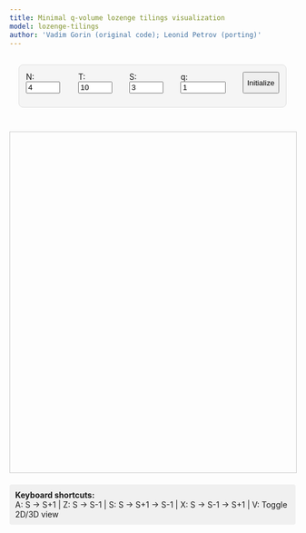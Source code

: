 ```yaml
---
title: Minimal q-volume lozenge tilings visualization
model: lozenge-tilings
author: 'Vadim Gorin (original code); Leonid Petrov (porting)'
---
```


<style>
  /* Minimal styling */
  .interface-container {
    max-width: 1000px;
    margin: 0 auto;
    padding: 16px;
  }
  
  .control-group {
    background: #f5f5f5;
    border: 1px solid #e0e0e0;
    border-radius: 8px;
    padding: 12px;
    margin-bottom: 12px;
  }

  .parameters-grid {
    display: flex;
    gap: 16px;
    margin-bottom: 12px;
  }

  #lozenge-canvas, #three-canvas {
    width: 100%;
    max-width: 800px;
    height: 600px;
    border: 1px solid #ccc;
    display: block;
    margin: 0 auto;
  }

  #three-container {
    width: 100%;
    max-width: 800px;
    height: 600px;
    margin: 0 auto;
    border: 1px solid #ccc;
    display: none; /* Hidden by default, 2D is default */
  }

  .keyboard-info {
    margin-top: 20px;
    padding: 10px;
    background: #f0f0f0;
    border-radius: 4px;
  }
</style>

<script src="/js/three.min.js"></script>
<script src="/js/OrbitControls.js"></script>
<script src="/js/2025-06-08-q-vol-3d.js"></script>

<div class="interface-container">
  <!-- Parameters Only -->
  <div class="control-group">
    <div class="parameters-grid">
      <div>
        <label for="N">N:</label>
        <input type="number" id="N" value="4" min="1" max="200" style="width: 60px;">
      </div>
      <div>
        <label for="T">T:</label>
        <input type="number" id="T" value="10" min="1" max="500" style="width: 60px;">
      </div>
      <div>
        <label for="S">S:</label>
        <input type="number" id="S" value="3" min="0" style="width: 60px;">
      </div>
      <div>
        <label for="q">q:</label>
        <input type="number" id="q" value="1" step="0.02" min="0.01" style="width: 80px;">
      </div>
      <button id="initialize">Initialize</button>
    </div>
  </div>
</div>

<!-- 2D Visualization (default) -->
<canvas id="lozenge-canvas"></canvas>

<!-- 3D Visualization (hidden) -->
<div id="three-container">
  <canvas id="three-canvas"></canvas>
</div>

<div class="keyboard-info">
  <strong>Keyboard shortcuts:</strong><br>
  A: S → S+1 | Z: S → S-1 | S: S → S+1 → S-1 | X: S → S-1 → S+1 | V: Toggle 2D/3D view
</div>

<script>
// Minimal UVA color scheme only
const UVA_COLORS = {
    gray1: '#E57200', // Orange - Up rhombi
    gray2: '#232D4B', // Navy - Down rhombi  
    gray3: '#F9DCBF', // Beige - Horizontal
    border: '#666666'
};

Module.onRuntimeInitialized = async function() {
    // WASM Interface Class
    class WASMInterface {
        constructor() {
            this.ready = false;
            this.N_param = 4;
            this.T_param = 10;
            this.S_param = 3;
            this.mode_param = 5;
            this.q_param = 1.0;
            this.paths = [];
        }

        async initialize() {
            if (typeof Module === 'undefined') {
                throw new Error('Module is not defined. WASM JavaScript file may not be loaded.');
            }
            if (typeof Module.cwrap !== 'function') {
                throw new Error('Module.cwrap is not a function. WASM module may not be properly initialized.');
            }

            // Wrap exported functions
            this.initializeTiling = Module.cwrap('initializeTiling', 'number', ['number', 'number', 'number', 'number', 'number'], {async: true});
            this.performSOperator = Module.cwrap('performSOperator', 'number', [], {async: true});
            this.performSMinusOperator = Module.cwrap('performSMinusOperator', 'number', [], {async: true});
            this.exportPaths = Module.cwrap('exportPaths', 'number', [], {async: true});
            this.updateParameters = Module.cwrap('updateParameters', 'number', ['number', 'number'], {async: true});
            this.freeString = Module.cwrap('freeString', null, ['number']);

            this.ready = true;
            console.log('WASM module loaded successfully');
        }

        async initializeTilingWasm(params) {
            if (!this.ready) throw new Error('WASM not ready');

            this.N_param = params.N;
            this.T_param = params.T;
            this.S_param = params.S;
            this.mode_param = params.mode;
            this.q_param = params.q;

            try {
                const ptr = await this.initializeTiling(params.N, params.T, params.S, params.mode, params.q);
                if (!ptr) {
                    throw new Error('initializeTiling returned null pointer');
                }
                const jsonStr = Module.UTF8ToString(ptr);
                this.freeString(ptr);

                const result = JSON.parse(jsonStr);
                if (result.error) {
                    throw new Error(result.error);
                }

                await this.refreshPaths();
                return result;
            } catch (error) {
                throw new Error(`Initialization failed: ${error.message}`);
            }
        }

        async stepForward() {
            if (!this.ready) throw new Error('WASM not ready');
            if (this.S_param >= this.T_param) throw new Error('Cannot perform S→S+1: already at maximum');

            try {
                const ptr = await this.performSOperator();
                const jsonStr = Module.UTF8ToString(ptr);
                this.freeString(ptr);

                const result = JSON.parse(jsonStr);
                if (result.error) {
                    throw new Error(result.error);
                }

                this.S_param = result.s;
                await this.refreshPaths();
                return result;
            } catch (error) {
                throw new Error(`S operator failed: ${error.message}`);
            }
        }

        async stepBackward() {
            if (!this.ready) throw new Error('WASM not ready');
            if (this.S_param <= 0) throw new Error('Cannot perform S→S-1: already at minimum');

            try {
                const ptr = await this.performSMinusOperator();
                const jsonStr = Module.UTF8ToString(ptr);
                this.freeString(ptr);

                const result = JSON.parse(jsonStr);
                if (result.error) {
                    throw new Error(result.error);
                }

                this.S_param = result.s;
                await this.refreshPaths();
                return result;
            } catch (error) {
                throw new Error(`S- operator failed: ${error.message}`);
            }
        }

        async refreshPaths() {
            try {
                const ptr = await this.exportPaths();
                const jsonStr = Module.UTF8ToString(ptr);
                this.freeString(ptr);

                const result = JSON.parse(jsonStr);
                if (!result.error) {
                    this.paths = result.paths;
                }
            } catch (error) {
                console.error('Failed to refresh paths:', error);
            }
        }

        getPaths() {
            return this.paths;
        }

        getParameters() {
            return {
                N: this.N_param,
                T: this.T_param,
                S: this.S_param,
                mode: this.mode_param,
                q: this.q_param
            };
        }
    }

    // 2D Tiling Visualizer Class (using original drawing logic)
    class TilingVisualizer {
        constructor(canvas) {
            this.canvas = canvas;
            this.ctx = canvas.getContext('2d');
            this.colors = { 
                ...UVA_COLORS,
                white: '#FFFFFF',
                black: '#000000'
            };
            this.borderWidth = 0.01;
            this.style = 1; // Lozenges
            this.zoomLevel = 1.0;
            this.panX = 0;
            this.panY = 0;
        }

        updateCanvasDimensions(N, T, S) {
            const sqrt3 = Math.sqrt(3);
            
            // Calculate the bounding box of the hexagon
            const minX = 0;
            const maxX = T * 0.5 * sqrt3;
            const minY = -(T - S) * 0.5;
            const maxY = N + Math.max(S * 0.5, (2 * S - T) * 0.5);

            const hexWidth = maxX - minX;
            const hexHeight = maxY - minY;

            // Set canvas size with some padding
            const padding = 50;
            const canvasWidth = Math.min(hexWidth * 100 + padding * 2, window.innerWidth * 0.9);
            const canvasHeight = Math.min(hexHeight * 100 + padding * 2, window.innerHeight * 0.8);
            
            // Set canvas size accounting for device pixel ratio
            const dpr = window.devicePixelRatio || 1;
            this.canvas.width = canvasWidth * dpr;
            this.canvas.height = canvasHeight * dpr;
            this.canvas.style.width = canvasWidth + 'px';
            this.canvas.style.height = canvasHeight + 'px';
            
            // Scale context for high DPI displays
            this.ctx.scale(dpr, dpr);
        }

        draw(paths, N, T, S) {
            // Update canvas dimensions to fit hexagon exactly
            this.updateCanvasDimensions(N, T, S);

            const ctx = this.ctx;
            const width = this.canvas.width / (window.devicePixelRatio || 1);
            const height = this.canvas.height / (window.devicePixelRatio || 1);

            ctx.fillStyle = this.colors.white;
            ctx.fillRect(0, 0, width, height);

            if (this.style === 5) {
                this.drawLatticePathsStyle(paths, N, T, S);
            } else {
                this.drawHexagonStyle(paths, N, T, S);
            }
        }

        drawHexagonStyle(paths, N, T, S) {
            const ctx = this.ctx;
            const width = this.canvas.width / (window.devicePixelRatio || 1);
            const height = this.canvas.height / (window.devicePixelRatio || 1);

            const sqrt3 = Math.sqrt(3);

            // Calculate the bounding box of the hexagon
            const minX = 0;
            const maxX = T * 0.5 * sqrt3;
            const minY = -(T - S) * 0.5;
            const maxY = N + Math.max(S * 0.5, (2 * S - T) * 0.5);

            const hexWidth = maxX - minX;
            const hexHeight = maxY - minY;
            const hexCenterX = (minX + maxX) / 2;
            const hexCenterY = (minY + maxY) / 2;

            const margin = 0; // No margin - fit hexagon exactly
            const scale = Math.min(
                (width - 2 * margin) / hexWidth,
                (height - 2 * margin) / hexHeight
            ) * this.zoomLevel;

            ctx.save();
            ctx.translate(this.panX, this.panY);
            ctx.translate(width / 2, height / 2);
            ctx.scale(-scale, scale);  // Flip horizontally with negative x scale
            // Center the hexagon
            ctx.translate(-hexCenterX, -hexCenterY);

            this.drawBackgroundHexagon(N, T, S);

            for (let i = 0; i < T; i++) {
                for (let j = 0; j < N; j++) {
                    const currentHeight = paths[j][i];
                    const nextHeight = paths[j][i + 1];
                    this.drawRhombus(i, j, currentHeight, nextHeight);
                }
            }

            ctx.restore();
        }

        drawBackgroundHexagon(N, T, S) {
            const ctx = this.ctx;
            const sqrt3 = Math.sqrt(3);

            // First, clip to the hexagon shape
            const vertices = [
                {x: 0, y: 0},
                {x: 0, y: N},
                {x: S * 0.5 * sqrt3, y: N + S * 0.5},
                {x: T * 0.5 * sqrt3, y: N + (2 * S - T) * 0.5},
                {x: T * 0.5 * sqrt3, y: (2 * S - T) * 0.5},
                {x: (T - S) * 0.5 * sqrt3, y: -(T - S) * 0.5}
            ];

            ctx.save();

            // Create clipping path
            ctx.beginPath();
            ctx.moveTo(vertices[0].x, vertices[0].y);
            for (let i = 1; i < 6; i++) {
                ctx.lineTo(vertices[i].x, vertices[i].y);
            }
            ctx.closePath();
            ctx.clip();

            // Draw background rhombi with borders aligned to lozenge grid
            for (let timeIdx = -1; timeIdx <= T; timeIdx++) {
                for (let height = -(T - S + 2); height <= N + S + 2; height++) {
                    // Use the same coordinate system as the actual rhombi
                    const x1 = timeIdx * 0.5 * sqrt3;
                    const y1 = height - timeIdx * 0.5;

                    // Calculate rhombus center for bounds checking
                    const centerX = x1 + 0.25 * sqrt3;
                    const centerY = y1 + 0.5;

                    // Check if rhombus center is roughly within bounds
                    if (centerX >= -0.5 * sqrt3 && centerX <= (T + 1) * 0.5 * sqrt3 &&
                        centerY >= -(T - S + 2) * 0.5 && centerY <= N + S + 1) {

                        ctx.beginPath();
                        ctx.moveTo(x1, y1);
                        ctx.lineTo(x1+0.5 * sqrt3, y1 + 0.5);
                        ctx.lineTo(x1 + sqrt3, y1);
                        ctx.lineTo(x1 + 0.5 * sqrt3, y1 - 0.5);
                        ctx.closePath();

                        ctx.fillStyle = this.colors.gray3;
                        ctx.fill();

                        ctx.strokeStyle = this.colors.border;
                        ctx.lineWidth = this.borderWidth;
                        ctx.stroke();
                    }
                }
            }

            ctx.restore();
        }

        drawRhombus(timeIdx, particleIdx, height, nextHeight) {
            const ctx = this.ctx;
            const sqrt3 = Math.sqrt(3);

            const x1 = timeIdx * 0.5 * sqrt3;
            const y1 = height - timeIdx * 0.5;
            const x2 = x1;
            const y2 = y1 + 1;

            let x3, y3, x4, y4;
            let fillColor;

            if (nextHeight === height) {
                // Down rhombus
                x3 = x2 + 0.5 * sqrt3;
                y3 = y2 - 0.5;
                x4 = x1 + 0.5 * sqrt3;
                y4 = y1 - 0.5;
                fillColor = this.colors.gray1;
            } else {
                // Up rhombus
                x3 = x2 + 0.5 * sqrt3;
                y3 = y2 + 0.5;
                x4 = x1 + 0.5 * sqrt3;
                y4 = y1 + 0.5;
                fillColor = this.colors.gray2;
            }

            ctx.beginPath();
            ctx.moveTo(x1, y1);
            ctx.lineTo(x2, y2);
            ctx.lineTo(x3, y3);
            ctx.lineTo(x4, y4);
            ctx.closePath();

            ctx.fillStyle = fillColor;
            ctx.fill();

            // Add consistent thin borders to all rhombi
            ctx.strokeStyle = this.colors.border;
            ctx.lineWidth = this.borderWidth;
            ctx.stroke();
        }

        drawLatticePathsStyle(paths, N, T, S) {
            const ctx = this.ctx;
            const width = this.canvas.width / (window.devicePixelRatio || 1);
            const height = this.canvas.height / (window.devicePixelRatio || 1);

            const margin = 20; // Smaller margin for lattice paths
            const scaleX = (width - 2 * margin) / (T + 5);
            const scaleY = (height - 2 * margin) / (N + S + 5);
            const scale = Math.min(scaleX, scaleY) * this.zoomLevel;

            const maxY = N + S - 1;

            ctx.save();
            ctx.translate(this.panX + margin, this.panY + height - margin);
            ctx.scale(scale, -scale);

            ctx.fillStyle = this.colors.gray3;
            for (let i = 0; i <= T; i++) {
                for (let j = 0; j <= maxY; j++) {
                    ctx.fillRect(i - 0.1, j - 0.1, 0.2, 0.2);
                }
            }

            ctx.strokeStyle = this.colors.black;
            ctx.lineWidth = this.borderWidth;
            ctx.fillStyle = this.colors.black;

            for (let j = 0; j < N; j++) {
                ctx.beginPath();

                for (let i = 0; i <= T; i++) {
                    const x = i;
                    const y = paths[j][i];

                    if (i === 0) {
                        ctx.moveTo(x, y);
                    } else {
                        ctx.lineTo(x, y);
                    }

                    ctx.fillRect(x - 0.05, y - 0.05, 0.1, 0.1);
                }

                ctx.stroke();
            }

            ctx.restore();
        }
    }

    // 3D Tiling Visualizer Class (minimal version with fixed pathsTo3D)
    class Tiling3DVisualizer {
        constructor(container) {
            this.container = container;
            this.colors = { ...UVA_COLORS };
            
            // Three.js setup
            this.scene = new THREE.Scene();
            this.scene.background = new THREE.Color(0xffffff);
            
            // Camera
            this.camera = new THREE.PerspectiveCamera(
                75,
                container.clientWidth / container.clientHeight,
                0.1,
                1000
            );
            
            // Renderer
            this.renderer = new THREE.WebGLRenderer({
                canvas: document.getElementById('three-canvas'),
                antialias: true
            });
            this.renderer.setSize(container.clientWidth, container.clientHeight);
            
            // Controls
            this.controls = new THREE.OrbitControls(this.camera, this.renderer.domElement);
            this.controls.enableDamping = true;
            this.controls.dampingFactor = 0.05;
            
            // Lighting
            const ambientLight = new THREE.AmbientLight(0xffffff, 0.6);
            this.scene.add(ambientLight);
            
            const directionalLight = new THREE.DirectionalLight(0xffffff, 0.4);
            directionalLight.position.set(10, 10, 10);
            this.scene.add(directionalLight);
            
            // Group for rhombi
            this.boxGroup = new THREE.Group();
            this.scene.add(this.boxGroup);
            
            // Handle window resize
            window.addEventListener('resize', () => this.handleResize());
            
            // Start animation loop
            this.animate();
        }

        handleResize() {
            const width = this.container.clientWidth;
            const height = this.container.clientHeight;
            
            this.camera.aspect = width / height;
            this.camera.updateProjectionMatrix();
            
            this.renderer.setSize(width, height);
        }

        pathsTo3D(paths, N, T, S) {
            // Clear existing geometry
            while(this.boxGroup.children.length > 0) {
                const child = this.boxGroup.children[0];
                if (child.geometry) child.geometry.dispose();
                if (child.material) child.material.dispose();
                this.boxGroup.remove(child);
            }
            
            // The paths encode the lozenge tiling via particle positions
            // We need to reconstruct which lozenges are present from the paths
            
            const sqrt3 = Math.sqrt(3);
            
            // We'll create a single mesh for all faces
            const geometry = new THREE.BufferGeometry();
            const vertices = [];
            const normals = [];
            const colors = [];
            const indices = [];
            let vertexIndex = 0;
            
            // Helper to add a quad face
            const addQuadFace = (v1, v2, v3, v4, color) => {
                const baseIndex = vertices.length / 3;
                
                // Add vertices
                vertices.push(v1[0], v1[1], v1[2]);
                vertices.push(v2[0], v2[1], v2[2]);
                vertices.push(v3[0], v3[1], v3[2]);
                vertices.push(v4[0], v4[1], v4[2]);
                
                // Calculate normal
                const edge1 = [v2[0] - v1[0], v2[1] - v1[1], v2[2] - v1[2]];
                const edge2 = [v3[0] - v1[0], v3[1] - v1[1], v3[2] - v1[2]];
                const normal = [
                    edge1[1] * edge2[2] - edge1[2] * edge2[1],
                    edge1[2] * edge2[0] - edge1[0] * edge2[2],
                    edge1[0] * edge2[1] - edge1[1] * edge2[0]
                ];
                const len = Math.sqrt(normal[0]**2 + normal[1]**2 + normal[2]**2);
                if (len > 0) {
                    normal[0] /= len;
                    normal[1] /= len;
                    normal[2] /= len;
                }
                
                // Add normals for all 4 vertices
                for (let i = 0; i < 4; i++) {
                    normals.push(normal[0], normal[1], normal[2]);
                }
                
                // Add colors
                const c = new THREE.Color(color);
                for (let i = 0; i < 4; i++) {
                    colors.push(c.r, c.g, c.b);
                }
                
                // Add triangles (2 triangles make a quad)
                indices.push(
                    baseIndex, baseIndex + 1, baseIndex + 2,
                    baseIndex, baseIndex + 2, baseIndex + 3
                );
            };
            
            // The key insight: each rhombus in the 2D tiling corresponds to a face in 3D
            // We iterate through the same rhombi as in the 2D drawing code
            
            // Process each rhombus from the paths (matching 2D drawing logic)
            for (let timeIdx = 0; timeIdx < T; timeIdx++) {
                for (let particleIdx = 0; particleIdx < N; particleIdx++) {
                    if (particleIdx < paths.length && timeIdx < paths[particleIdx].length - 1) {
                        const currentHeight = paths[particleIdx][timeIdx];
                        const nextHeight = paths[particleIdx][timeIdx + 1];
                        
                        // Map from 2D rhombus to 3D face
                        // The 2D position (timeIdx, currentHeight) maps to 3D
                        
                        if (nextHeight === currentHeight) {
                            // Down rhombus in 2D → face in 3D
                            // This face is visible when looking along (1,1,1)
                            
                            // Calculate 3D coordinates using the projection
                            // 2D point (x,y) comes from 3D point (X,Y,Z) via:
                            // x = X - Z, y = Y - Z (when viewing along (1,1,1))
                            
                            // For this rhombus at 2D position
                            const x2d = timeIdx * 0.5 * sqrt3;
                            const y2d = currentHeight - timeIdx * 0.5;
                            
                            // Map to 3D: this is a YZ-face (perpendicular to X)
                            const X = timeIdx;
                            const Y = particleIdx;
                            const Z = currentHeight - particleIdx;
                            
                            // Create the face
                            const v1 = [X, Y, Z];
                            const v2 = [X, Y + 1, Z];
                            const v3 = [X, Y + 1, Z + 1];
                            const v4 = [X, Y, Z + 1];
                            
                            addQuadFace(v1, v2, v3, v4, this.colors.gray1);
                            
                        } else {
                            // Up rhombus in 2D → different face in 3D
                            
                            const X = timeIdx;
                            const Y = particleIdx;
                            const Z = currentHeight - particleIdx;
                            
                            // This is an XZ-face (perpendicular to Y)
                            const v1 = [X, Y, Z];
                            const v2 = [X + 1, Y, Z];
                            const v3 = [X + 1, Y, Z + 1];
                            const v4 = [X, Y, Z + 1];
                            
                            addQuadFace(v1, v2, v3, v4, this.colors.gray2);
                        }
                    }
                }
            }
            
            // Add horizontal rhombi (background faces)
            // These fill the hexagon base and other horizontal surfaces
            // We need to identify where these appear by checking gaps in the vertical faces
            
            // For the base of the surface, add horizontal faces
            for (let x = 0; x < T; x++) {
                for (let y = 0; y < N; y++) {
                    // Check if we need a horizontal face here
                    // This is complex - for now, add base plane
                    const z = 0;
                    
                    // Only add if within the hexagon bounds
                    if (x >= 0 && x < T && y >= 0 && y < N) {
                        const v1 = [x, y, z];
                        const v2 = [x + 1, y, z];
                        const v3 = [x + 1, y + 1, z];
                        const v4 = [x, y + 1, z];
                        
                        // Check if this face should be visible
                        // (not covered by other rhombi)
                        let covered = false;
                        
                        // Simple check: if no vertical faces above this position
                        for (let p = 0; p < paths.length && p < N; p++) {
                            if (x < paths[p].length - 1) {
                                const h = paths[p][x];
                                if (p === y && h > z) {
                                    covered = true;
                                    break;
                                }
                            }
                        }
                        
                        if (!covered) {
                            addQuadFace(v1, v2, v3, v4, this.colors.gray3);
                        }
                    }
                }
            }
            
            // Set geometry attributes
            geometry.setAttribute('position', new THREE.Float32BufferAttribute(vertices, 3));
            geometry.setAttribute('normal', new THREE.Float32BufferAttribute(normals, 3));
            geometry.setAttribute('color', new THREE.Float32BufferAttribute(colors, 3));
            geometry.setIndex(indices);
            
            // Create material
            const material = new THREE.MeshPhongMaterial({
                vertexColors: true,
                side: THREE.DoubleSide,
                flatShading: true
            });
            
            const mesh = new THREE.Mesh(geometry, material);
            this.boxGroup.add(mesh);
            
            // Add edges
            const edgesGeometry = new THREE.EdgesGeometry(geometry, 1);
            const edgesMaterial = new THREE.LineBasicMaterial({ 
                color: this.colors.border,
                linewidth: 2
            });
            const edges = new THREE.LineSegments(edgesGeometry, edgesMaterial);
            this.boxGroup.add(edges);
            
            // Center camera
            this.centerCamera(N, T, S);
        }

        centerCamera(N, T, S) {
            // Calculate actual bounds of the surface
            const centerX = T / 2;
            const centerY = N / 2;
            const centerZ = 0;
            
            // Set controls target
            this.controls.target.set(centerX, centerY, centerZ);
            
            // Position camera for good view
            const distance = Math.max(N, T, S) * 1.5;
            this.camera.position.set(
                centerX + distance,
                centerY + distance * 0.8,
                centerZ + distance * 0.6
            );
            
            this.controls.update();
        }

        animate() {
            requestAnimationFrame(() => this.animate());
            
            this.controls.update();
            this.renderer.render(this.scene, this.camera);
        }
    }

    // Main Application
    const wasmInterface = new WASMInterface();
    let tilingVisualizer = null;
    let tiling3DVisualizer = null;
    let is3DView = false;

    // Initialize
    async function init() {
        try {
            await wasmInterface.initialize();
            
            // Initialize 2D visualizer
            const canvas = document.getElementById('lozenge-canvas');
            tilingVisualizer = new TilingVisualizer(canvas);
            
            // Initialize 3D visualizer
            const container = document.getElementById('three-container');
            tiling3DVisualizer = new Tiling3DVisualizer(container);
            
            // Initialize with default parameters
            await initializeTiling();
            
            // Set up event listeners
            setupEventListeners();
            
        } catch (error) {
            console.error('Initialization error:', error);
            alert('Failed to initialize: ' + error.message);
        }
    }

    async function initializeTiling() {
        const N = parseInt(document.getElementById('N').value) || 4;
        const T = parseInt(document.getElementById('T').value) || 10;
        const S = parseInt(document.getElementById('S').value) || 3;
        const q = parseFloat(document.getElementById('q').value) || 1.0;

        try {
            await wasmInterface.initializeTilingWasm({
                N: N,
                T: T,
                S: S,
                mode: 5,
                q: q
            });
            
            updateVisualization();
        } catch (error) {
            console.error('Initialization failed:', error);
            alert('Initialization failed: ' + error.message);
        }
    }

    function updateVisualization() {
        const params = wasmInterface.getParameters();
        const paths = wasmInterface.getPaths();
        
        if (is3DView) {
            tiling3DVisualizer.pathsTo3D(paths, params.N, params.T, params.S);
        } else {
            tilingVisualizer.draw(paths, params.N, params.T, params.S);
        }
    }

    function toggleView() {
        is3DView = !is3DView;
        const canvas = document.getElementById('lozenge-canvas');
        const container = document.getElementById('three-container');
        
        if (is3DView) {
            canvas.style.display = 'none';
            container.style.display = 'block';
            tiling3DVisualizer.handleResize();
        } else {
            canvas.style.display = 'block';
            container.style.display = 'none';
        }
        
        updateVisualization();
    }

    function setupEventListeners() {
        // Initialize button
        document.getElementById('initialize').addEventListener('click', initializeTiling);
        
        // Keyboard shortcuts
        document.addEventListener('keydown', async (e) => {
            try {
                switch(e.key.toLowerCase()) {
                    case 'a':
                        await wasmInterface.stepForward();
                        updateVisualization();
                        break;
                    case 'z':
                        await wasmInterface.stepBackward();
                        updateVisualization();
                        break;
                    case 's':
                        await wasmInterface.stepForward();
                        await wasmInterface.stepBackward();
                        updateVisualization();
                        break;
                    case 'x':
                        await wasmInterface.stepBackward();
                        await wasmInterface.stepForward();
                        updateVisualization();
                        break;
                    case 'v':
                        toggleView();
                        break;
                }
            } catch (error) {
                console.error('Operation failed:', error);
            }
        });
    }

    // Start the application
    init();
};
</script>